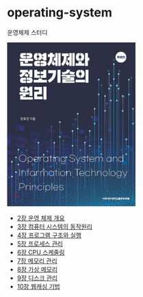 # operating-system
운영체제 스터디

<img src="./images/2021-07-26-18-28-57.png" width="300" />

- [2장 운영 체제 개요](https://github.com/woowacourse-cs-study/operating-system/blob/main/2%EC%9E%A5%20%EC%9A%B4%EC%98%81%EC%B2%B4%EC%A0%9C%20%EA%B0%9C%EC%9A%94.md)
- [3장 컴퓨터 시스템의 동작원리](./3장%20컴퓨터%20시스템의%20동작원리.md)
- [4장 프로그램 구조와 실행](./4장%20프로그램%20구조와%20실행.md)
- [5장 프로세스 관리](./5장%20프로세스%20관리.md)
- [6장 CPU 스케줄링](./6장%20CPU%20스케줄링.md)
- [7장 메모리 관리](./7장%20메모리%20관리.md)
- [8장 가상 메모리](./8장%20가상%20메모리.md)
- [9장 디스크 관리](./9장%20디스크%20관리.md)
- [10장 웹캐싱 기법](./10장%20웹캐싱%20기법.md)


